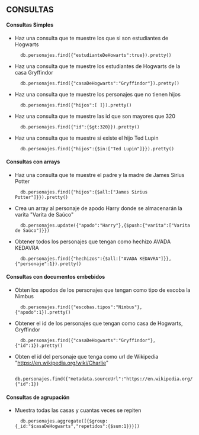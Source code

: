 ## CONSULTAS

#### Consultas Simples

* Haz una consulta que te muestre los que si son estudiantes de Hogwarts

		db.personajes.find({"estudianteDeHowarts":true}).pretty()

* Haz una consulta que te muestre los estudiantes de Hogwarts de la casa Gryffindor

		db.personajes.find({"casaDeHogwarts":"Gryffindor"}).pretty()

* Haz una consulta que te muestre los personajes que no tienen hijos

		db.personajes.find({"hijos":[ ]}).pretty()

* Haz una consulta que te muestre las id que son mayores que 320

		db.personajes.find({"id":{$gt:320}}).pretty()

* Haz una consulta que te muestre si existe el hijo Ted Lupin

		db.personajes.find({"hijos":{$in:["Ted Lupin"]}}).pretty()


#### Consultas con arrays

* Haz una consulta que te muestre el padre y la madre de James Sirius Potter

		db.personajes.find({"hijos":{$all:["James Sirius Potter"]}}).pretty()

* Crea un array al personaje de apodo Harry donde se almacenarán la varita "Varita de Saúco"

		db.personajes.update({"apodo":"Harry"},{$push:{"varita":["Varita de Saúco"]}})

* Obtener todos los personajes que tengan como hechizo AVADA KEDAVRA

		db.personajes.find({"hechizos":{$all:["AVADA KEDAVRA"]}},{"personaje":1}).pretty()


#### Consultas con documentos embebidos

* Obten los apodos de los personajes que tengan como tipo de escoba la Nimbus

		db.personajes.find({"escobas.tipos":"Nimbus"},{"apodo":1}).pretty()

* Obtener el id de los personajes que tengan como casa de Hogwarts, Gryffindor

		db.personajes.find({"casaDeHogwarts":"Gryffindor"},{"id":1}).pretty()

* Obten el id del personaje que tenga como url de Wikipedia "https://en.wikipedia.org/wiki/Charlie"

		db.personajes.find({"metadata.sourceUrl":"https://en.wikipedia.org/wiki/Charlie"},{"id":1})


#### Consultas de agrupación

* Muestra todas las casas y cuantas veces se repiten

		db.personajes.aggregate([{$group:{_id:"$casaDeHogwarts","repetidos":{$sum:1}}}])

